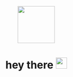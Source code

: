 <div align="center">
<div id="header">
  <img src="https://media.giphy.com/media/gjrYDwbjnK8x36xZIO/giphy.gif" width="100">
</div>
<div align="center">
<img src="https://komarev.com/ghpvc/?username=DossHAK&style=flat-square&color=blue" alt=""/>
</div>
<h1>
  hey there
  <img src="https://media.giphy.com/media/hvRJCLFzcasrR4ia7z/giphy.gif" width="30px"/>
</h1>

  
  
  
  
</div>  
